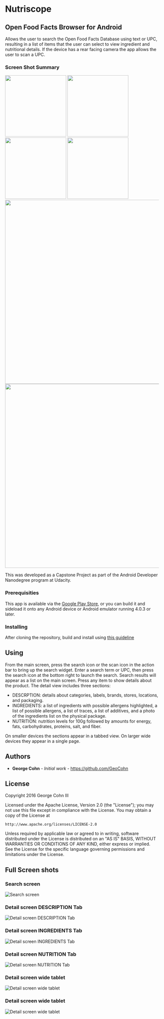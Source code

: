 # Nutriscope

## Open Food Facts Browser for Android

Allows the user to search the Open Food Facts Database using text or UPC, resulting in a list of items that the user can select to view ingredient and nutritional details. If the device has a rear facing camera the app allows the user to scan a UPC.

### Screen Shot Summary
<img src="./screenshots/Screenshot_20160913-101115.png" width="200">
<img src="./screenshots/Screenshot_20160913-101139.png" width="200">
<img src="./screenshots/Screenshot_20160913-101145.png" width="200">
<img src="./screenshots/Screenshot_20160913-101159.png" width="200">
<img src="./screenshots/Screenshot_2016-09-13-16-36-21.png" width="600">
<img src="./screenshots/Screenshot_1473958877.png" width="600">

This was developed as a Capstone Project as part of the Android Developer Nanodegree program at Udacity.

### Prerequisities

This app is available via the [Google Play Store](https://play.google.com/store/apps/details?id=com.creationgroundmedia.nutriscope.paid), or you can build it and sideload it onto any Android device or Android emulator running 4.0.3 or later.

### Installing

After cloning the repository, build and install using [this guideline](http://developer.android.com/tools/building/building-cmdline.html)

## Using

From the main screen, press the search icon or the scan icon in the action bar to bring up the search widget. Enter a search term or UPC, then press the search icon at the bottom right to launch the search. Search results will appear as a list on the main screen. Press any item to show details about the product. The detail view includes three sections:
- DESCRPTION: details about categories, labels, brands, stores, locations, and packaging.
- INGREDIENTS: a list of ingredients with possible allergens highlighted, a list of possible allergens, a list of traces, a list of additives, and a photo of the ingredients list on the physical package.
- NUTRITION: nutrition levels for 100g followed by amounts for energy, fats, carbohydrates, proteins, salt, and fiber.

On smaller devices the sections appear in a tabbed view. On larger wide devices they appear in a single page.

## Authors

* **George Cohn** - *Initial work* - https://github.com/GeoCohn

## License

Copyright 2016 George Cohn III

Licensed under the Apache License, Version 2.0 (the "License");
you may not use this file except in compliance with the License.
You may obtain a copy of the License at

    http://www.apache.org/licenses/LICENSE-2.0

Unless required by applicable law or agreed to in writing, software
distributed under the License is distributed on an "AS IS" BASIS,
WITHOUT WARRANTIES OR CONDITIONS OF ANY KIND, either express or implied.
See the License for the specific language governing permissions and
limitations under the License.

## Full Screen shots

### Search screen
![Search screen](./screenshots/Screenshot_20160913-101115.png?raw=true)

### Detail screen DESCRIPTION Tab
![Detail screen DESCRIPTION Tab](./screenshots/Screenshot_20160913-101139.png?raw=true)

### Detail screen INGREDIENTS Tab
![Detail screen INGREDIENTS Tab](./screenshots/Screenshot_20160913-101145.png?raw=true)

### Detail screen NUTRITION Tab
![Detail screen NUTRITION Tab](./screenshots/Screenshot_20160913-101159.png?raw=true)

### Detail screen wide tablet
![Detail screen wide tablet](./screenshots/Screenshot_2016-09-13-16-36-21.png?raw=true)

### Detail screen wide tablet
![Detail screen wide tablet](./screenshots/Screenshot_1473958877.png?raw=true)



